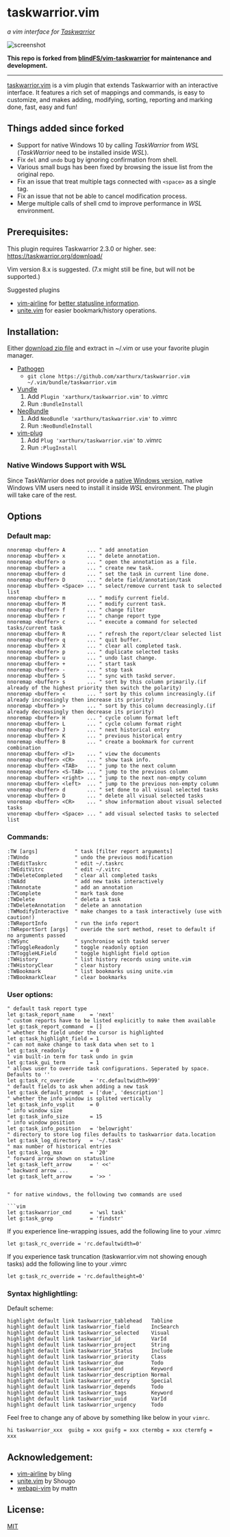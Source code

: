 taskwarrior.vim
===============
_a vim interface for [Taskwarrior](https://taskwarrior.org)_

![screenshot](https://raw.github.com/farseer90718/vim-taskwarrior/master/screenshot.png)

**This repo is forked from [blindFS/vim-taskwarrior](https://github.com/blindFS/vim-taskwarrior) for maintenance and development.**

----
[taskwarrior.vim](https://github.com/xarthurx/taskwarrior.vim) is a vim plugin that extends Taskwarrior with an interactive
interface. It features a rich set of mappings and commands, is easy to customize,
and makes adding, modifying, sorting, reporting and marking done, fast, easy and fun!

## Things added since forked

* Support for native Windows 10 by calling *TaskWarrior* from *WSL* (*TaskWarrior* need to be installed inside *WSL*).
* Fix `del` and `undo` bug by ignoring confirmation from shell.
* Various small bugs has been fixed by browsing the issue list from the original repo.
* Fix an issue that treat multiple tags connected with `<space>` as a single tag.
* Fix an issue that not be able to cancel modification process.
* Merge multiple calls of shell cmd to improve performance in *WSL* environment.


## Prerequisites:

This plugin requires Taskwarrior 2.3.0 or higher. see: https://taskwarrior.org/download/

Vim version 8.x is suggested. (7.x might still be fine, but will not be supported.)

Suggested plugins

* [vim-airline](https://github.com/bling/vim-airline) for [better statusline information](https://github.com/farseer90718/vim-taskwarrior#screenshot).
* [unite.vim](https://github.com/Shougo/unite.vim) for easier bookmark/history operations.


## Installation:

Either [download zip file](https://github.com/farseer90718/vim-taskwarrior/archive/master.zip)
and extract in ~/.vim or use your favorite plugin manager.

- [Pathogen](https://github.com/tpope/vim-pathogen)
    - `git clone https://github.com/xarthurx/taskwarrior.vim ~/.vim/bundle/taskwarrior.vim`
- [Vundle](https://github.com/gmarik/vundle)
    1. Add `Plugin 'xarthurx/taskwarrior.vim'` to .vimrc
    2. Run `:BundleInstall`
- [NeoBundle](https://github.com/Shougo/neobundle.vim)
    1. Add `NeoBundle 'xarthurx/taskwarrior.vim'` to .vimrc
    2. Run `:NeoBundleInstall`
- [vim-plug](https://github.com/junegunn/vim-plug)
    1. Add `Plug 'xarthurx/taskwarrior.vim'` to .vimrc
    2. Run `:PlugInstall`


### Native Windows Support with WSL

Since TaskWarrior does not provide a [native Windows version](https://github.com/GothenburgBitFactory/taskwarrior/issues/2159), native Windows VIM users need to install it inside *WSL* environment. The plugin will take care of the rest.

## Options

### Default map:

```vim
nnoremap <buffer> A       ... " add annotation
nnoremap <buffer> x       ... " delete annotation.
nnoremap <buffer> o       ... " open the annotation as a file.
nnoremap <buffer> a       ... " create new task.
nnoremap <buffer> d       ... " set the task in current line done.
nnoremap <buffer> D       ... " delete field/annotation/task
nnoremap <buffer> <Space> ... " select/remove current task to selected list
nnoremap <buffer> m       ... " modify current field.
nnoremap <buffer> M       ... " modify current task.
nnoremap <buffer> f       ... " change filter
nnoremap <buffer> r       ... " change report type
nnoremap <buffer> c       ... " execute a command for selected tasks/current task
nnoremap <buffer> R       ... " refresh the report/clear selected list
nnoremap <buffer> q       ... " quit buffer.
nnoremap <buffer> X       ... " clear all completed task.
nnoremap <buffer> p       ... " duplicate selected tasks
nnoremap <buffer> u       ... " undo last change.
nnoremap <buffer> +       ... " start task
nnoremap <buffer> -       ... " stop task
nnoremap <buffer> S       ... " sync with taskd server.
nnoremap <buffer> s       ... " sort by this column primarily.(if already of the highest priority then switch the polarity)
nnoremap <buffer> <       ... " sort by this column increasingly.(if already increasingly then increase its priority)
nnoremap <buffer> >       ... " sort by this column decreasingly.(if already decreasingly then decrease its priority)
nnoremap <buffer> H       ... " cycle column format left
nnoremap <buffer> L       ... " cycle column format right
nnoremap <buffer> J       ... " next historical entry
nnoremap <buffer> K       ... " previous historical entry
nnoremap <buffer> B       ... " create a bookmark for current combination
nnoremap <buffer> <F1>    ... " view the documents
nnoremap <buffer> <CR>    ... " show task info.
nnoremap <buffer> <TAB>   ... " jump to the next column
nnoremap <buffer> <S-TAB> ... " jump to the previous column
nnoremap <buffer> <right> ... " jump to the next non-empty column
nnoremap <buffer> <left>  ... " jump to the previous non-empty column
vnoremap <buffer> d       ... " set done to all visual selected tasks
vnoremap <buffer> D       ... " delete all visual selected tasks
vnoremap <buffer> <CR>    ... " show information about visual selected tasks
vnoremap <buffer> <Space> ... " add visual selected tasks to selected list

```
### Commands:

```vim
:TW [args]            " task [filter report arguments]
:TWUndo               " undo the previous modification
:TWEditTaskrc         " edit ~/.taskrc
:TWEditVitrc          " edit ~/.vitrc
:TWDeleteCompleted    " clear all completed tasks
:TWAdd                " add new tasks interactively
:TWAnnotate           " add an annotation
:TWComplete           " mark task done
:TWDelete             " deleta a task
:TWDeleteAnnotation   " delete an annotation
:TWModifyInteractive  " make changes to a task interactively (use with caution!)
:TWReportInfo         " run the info report
:TWReportSort [args]  " overide the sort method, reset to default if no arguments passed
:TWSync               " synchronise with taskd server
:TWToggleReadonly     " toggle readonly option
:TWToggleHLField      " toggle highlight field option
:TWHistory            " list history records using unite.vim
:TWHistoryClear       " clear history
:TWBookmark           " list bookmarks using unite.vim
:TWBookmarkClear      " clear bookmarks

```
### User options:

```vim
" default task report type
let g:task_report_name     = 'next'
" custom reports have to be listed explicitly to make them available
let g:task_report_command  = []
" whether the field under the cursor is highlighted
let g:task_highlight_field = 1
" can not make change to task data when set to 1
let g:task_readonly        = 0
" vim built-in term for task undo in gvim
let g:task_gui_term        = 1
" allows user to override task configurations. Seperated by space. Defaults to ''
let g:task_rc_override     = 'rc.defaultwidth=999'
" default fields to ask when adding a new task
let g:task_default_prompt  = ['due', 'description']
" whether the info window is splited vertically
let g:task_info_vsplit     = 0
" info window size
let g:task_info_size       = 15
" info window position
let g:task_info_position   = 'belowright'
" directory to store log files defaults to taskwarrior data.location
let g:task_log_directory   = '~/.task'
" max number of historical entries
let g:task_log_max         = '20'
" forward arrow shown on statusline
let g:task_left_arrow      = ' <<'
" backward arrow ...
let g:task_left_arrow      = '>> '


" for native windows, the following two commands are used

```vim
let g:taskwarrior_cmd      = 'wsl task'
let g:task_grep            = 'findstr'
```

If you experience line-wrapping issues, add the following line to your .vimrc
```
let g:task_rc_override = 'rc.defaultwidth=0'
```
If you experience task truncation (taskwarrior.vim not showing enough tasks) add the following line to your .vimrc
```vim
let g:task_rc_override = 'rc.defaultheight=0'
```


### Syntax highlightling:

Default scheme:

```vim
highlight default link taskwarrior_tablehead   Tabline
highlight default link taskwarrior_field       IncSearch
highlight default link taskwarrior_selected    Visual
highlight default link taskwarrior_id          VarId
highlight default link taskwarrior_project     String
highlight default link taskwarrior_Status      Include
highlight default link taskwarrior_priority    Class
highlight default link taskwarrior_due         Todo
highlight default link taskwarrior_end         Keyword
highlight default link taskwarrior_description Normal
highlight default link taskwarrior_entry       Special
highlight default link taskwarrior_depends     Todo
highlight default link taskwarrior_tags        Keyword
highlight default link taskwarrior_uuid        VarId
highlight default link taskwarrior_urgency     Todo
```

Feel free to change any of above by something like below in your `vimrc`.

```vim
hi taskwarrior_xxx  guibg = xxx guifg = xxx ctermbg = xxx ctermfg = xxx
```


## Acknowledgement:

* [vim-airline](https://github.com/bling/vim-airline) by bling
* [unite.vim](https://github.com/Shougo/unite.vim)   by Shougo
* [webapi-vim](https://github.com/mattn/webapi-vim)  by mattn

## License:

[MIT](https://raw.github.com/xarthurx/taskwarrior.vim/master/LICENSE.txt)

